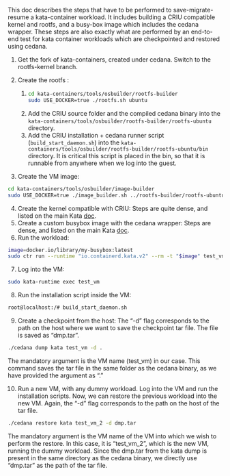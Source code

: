 This doc describes the steps that have to be performed to save-migrate-resume a kata-container workload. It includes building a CRIU compatible kernel and rootfs, and a busy-box image which includes the cedana wrapper. These steps are also exactly what are performed by an end-to-end test for kata container workloads which are checkpointed and restored using cedana. 

1. Get the fork of kata-containers, created under cedana. Switch to the rootfs-kernel branch. 
2. Create the rootfs : 
    
    1. 
        ```bash
        cd kata-containers/tools/osbuilder/rootfs-builder
        sudo USE_DOCKER=true ./rootfs.sh ubuntu 
        ```
    2. Add the CRIU source folder and the compiled cedana binary into the `kata-containers/tools/osbuilder/rootfs-builder/rootfs-ubuntu` directory. 
    3. Add the CRIU installation + cedana runner script (`build_start_daemon.sh`) into the `kata-containers/tools/osbuilder/rootfs-builder/rootfs-ubuntu/bin` directory. It is critical this script is placed in the bin, so that it is runnable from anywhere when we log into the guest. 
3. Create the VM image: 

```bash
cd kata-containers/tools/osbuilder/image-builder
sudo USE_DOCKER=true ./image_builder.sh ../rootfs-builder/rootfs-ubuntu/
```

4. Create the kernel compatible with CRIU: Steps are quite dense, and listed on the main Kata [doc](https://www.notion.so/Kata-Containers-architecture-9dfdd079e16740f6a07e6c0b3af1614e?pvs=21).
5. Create a custom busybox image with the cedana wrapper: Steps are dense, and listed on the main Kata [doc](https://www.notion.so/Kata-Containers-architecture-9dfdd079e16740f6a07e6c0b3af1614e?pvs=21). 
6. Run the workload: 

```bash
image=docker.io/library/my-busybox:latest
sudo ctr run --runtime "io.containerd.kata.v2" --rm -t "$image" test_vm cedana test.sh
```

7. Log into the VM: 

```bash
sudo kata-runtime exec test_vm
```

8. Run the installation script inside the VM: 

```bash
root@localhost:/# build_start_daemon.sh
```

9. Create a checkpoint from the host: The “-d” flag corresponds to the path on the host where we want to save the checkpoint tar file. The file is saved as “dmp.tar”.  

```bash
./cedana dump kata test_vm -d .
```

The mandatory argument is the VM name (test_vm) in our case. This command saves the tar file in the same folder as the cedana binary, as we have provided the argument as “.”

10. Run a new VM, with any dummy workload. Log into the VM and run the installation scripts. Now, we can restore the previous workload into the new VM. Again, the “-d” flag corresponds to the path on the host of the tar file. 

```bash
./cedana restore kata test_vm_2 -d dmp.tar
```

The mandatory argument is the VM name of the VM into which we wish to perform the restore. In this case, it is “test_vm_2”, which is the new VM, running the dummy workload. Since the dmp.tar from the kata dump is present in the same directory as the cedana binary, we directly use “dmp.tar” as the path of the tar file.
